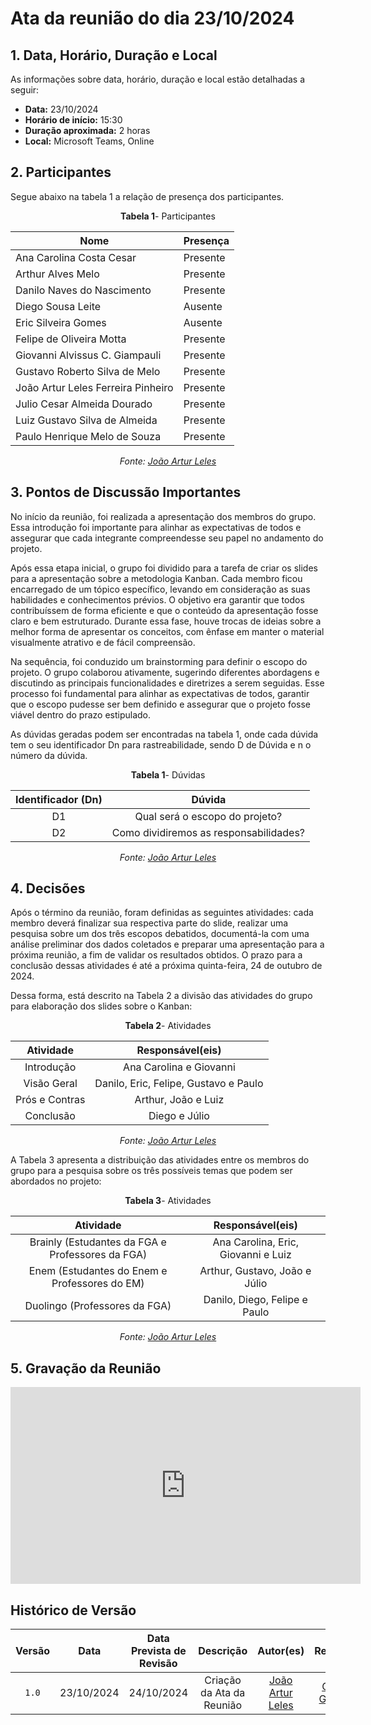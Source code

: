 # Ata da reunião do dia 23/10/2024

## <a>1. Data, Horário, Duração e Local</a>

As informações sobre data, horário, duração e local estão detalhadas a seguir:

- **Data:** 23/10/2024
- **Horário de início:** 15:30
- **Duração aproximada:** 2 horas
- **Local:** Microsoft Teams, Online


## <a>2. Participantes</a>

Segue abaixo na tabela 1 a relação de presença dos participantes.

<center>

**Tabela 1**- Participantes

| Nome                                | Presença |
| ----------------------------------- | -------- |
| Ana Carolina Costa Cesar            |    Presente     |
| Arthur Alves Melo                   |    Presente     |
| Danilo Naves do Nascimento          |    Presente     |
| Diego Sousa Leite                   |    Ausente      |
| Eric Silveira Gomes                 |    Ausente      |
| Felipe de Oliveira Motta            |    Presente     |
| Giovanni Alvissus C. Giampauli      |    Presente     |
| Gustavo Roberto Silva de Melo       |    Presente     |
| João Artur Leles Ferreira Pinheiro  |    Presente     |
| Julio Cesar Almeida Dourado         |    Presente     |
| Luiz Gustavo Silva de Almeida       |    Presente     | 
| Paulo Henrique Melo de Souza        |    Presente     |

_Fonte: [João Artur Leles](https://github.com/joao-artl)_

</center>


## <a>3. Pontos de Discussão Importantes</a>

No início da reunião, foi realizada a apresentação dos membros do grupo. Essa introdução foi importante para alinhar as expectativas de todos e assegurar que cada integrante compreendesse seu papel no andamento do projeto.

Após essa etapa inicial, o grupo foi dividido para a tarefa de criar os slides para a apresentação sobre a metodologia Kanban. Cada membro ficou encarregado de um tópico específico, levando em consideração as suas habilidades e conhecimentos prévios. O objetivo era garantir que todos contribuíssem de forma eficiente e que o conteúdo da apresentação fosse claro e bem estruturado. Durante essa fase, houve trocas de ideias sobre a melhor forma de apresentar os conceitos, com ênfase em manter o material visualmente atrativo e de fácil compreensão.

Na sequência, foi conduzido um brainstorming para definir o escopo do projeto. O grupo colaborou ativamente, sugerindo diferentes abordagens e discutindo as principais funcionalidades e diretrizes a serem seguidas. Esse processo foi fundamental para alinhar as expectativas de todos, garantir que o escopo pudesse ser bem definido e assegurar que o projeto fosse viável dentro do prazo estipulado.

As dúvidas geradas podem ser encontradas na tabela 1, onde cada dúvida tem o seu identificador Dn para rastreabilidade, sendo D de Dúvida e n o número da dúvida.

<center>

**Tabela 1**- Dúvidas

| Identificador (Dn) | Dúvida |
| :------: | :------: |
| D1 | Qual será o escopo do projeto? | 
| D2 | Como dividiremos as responsabilidades? |

_Fonte: [João Artur Leles](https://github.com/joao-artl)_

</center>


## <a>4. Decisões</a>

Após o término da reunião, foram definidas as seguintes atividades: cada membro deverá finalizar sua respectiva parte do slide, realizar uma pesquisa sobre um dos três escopos debatidos, documentá-la com uma análise preliminar dos dados coletados e preparar uma apresentação para a próxima reunião, a fim de validar os resultados obtidos. O prazo para a conclusão dessas atividades é até a próxima quinta-feira, 24 de outubro de 2024.

Dessa forma, está descrito na Tabela 2 a divisão das atividades do grupo para elaboração dos slides sobre o Kanban:

<center>

**Tabela 2**- Atividades

| Atividade | Responsável(eis) |
| :------: | :------: | 
| Introdução | Ana Carolina e Giovanni |
| Visão Geral | Danilo, Eric, Felipe, Gustavo e Paulo |
| Prós e Contras | Arthur, João e Luiz |
| Conclusão | Diego e Júlio |

_Fonte: [João Artur Leles](https://github.com/joao-artl)_

</center>

A Tabela 3 apresenta a distribuição das atividades entre os membros do grupo para a pesquisa sobre os três possíveis temas que podem ser abordados no projeto:

<center>

**Tabela 3**- Atividades

| Atividade | Responsável(eis) | 
| :------: | :------: | 
| Brainly (Estudantes da FGA e Professores da FGA) | Ana Carolina, Eric, Giovanni e Luiz |
| Enem (Estudantes do Enem e Professores do EM) | Arthur, Gustavo, João e Júlio |
| Duolingo (Professores da FGA) | Danilo, Diego, Felipe e Paulo |

_Fonte: [João Artur Leles](https://github.com/joao-artl)_

</center>

## <a>5. Gravação da Reunião</a>

<iframe width="560" height="315" src="https://www.youtube.com/embed/1ncAwEwmtT8?si=ZeTBryCmQsIVy7ND" title="YouTube video player" frameborder="0" allow="accelerometer; autoplay; clipboard-write; encrypted-media; gyroscope; picture-in-picture; web-share" referrerpolicy="strict-origin-when-cross-origin" allowfullscreen></iframe>


## <a>Histórico de Versão</a>

| Versão | Data | Data Prevista de Revisão | Descrição | Autor(es) | Revisor(es) |
| :------: | :----------: | :-----------: | :-----------: | :---------: | :---------: |
| `1.0` | 23/10/2024 | 24/10/2024 | Criação da Ata da Reunião | [João Artur Leles](https://github.com/joao-artl) | [Giovanni Giampauli](https://github.com/giovanniacg) |
